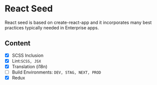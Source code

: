 # React Seed
React seed is based on create-react-app and it incorporates many best practices typically needed in Enterprise apps.

## Content
- [X] SCSS Inclusion
- [X] Lint:`SCSS, JSX`
- [X] Translation (i18n)
- [ ] Build Environments: `DEV, STAG, NEXT, PROD`
- [X] Redux
